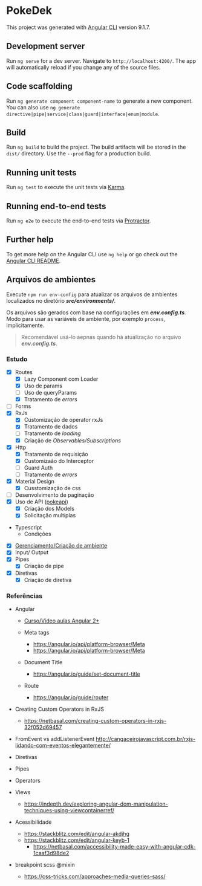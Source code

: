 # PokeDek

This project was generated with [Angular CLI](https://github.com/angular/angular-cli) version 9.1.7.

## Development server

Run `ng serve` for a dev server. Navigate to `http://localhost:4200/`. The app will automatically reload if you change any of the source files.

## Code scaffolding

Run `ng generate component component-name` to generate a new component. You can also use `ng generate directive|pipe|service|class|guard|interface|enum|module`.

## Build

Run `ng build` to build the project. The build artifacts will be stored in the `dist/` directory. Use the `--prod` flag for a production build.

## Running unit tests

Run `ng test` to execute the unit tests via [Karma](https://karma-runner.github.io).

## Running end-to-end tests

Run `ng e2e` to execute the end-to-end tests via [Protractor](http://www.protractortest.org/).

## Further help

To get more help on the Angular CLI use `ng help` or go check out the [Angular CLI README](https://github.com/angular/angular-cli/blob/master/README.md).

## Arquivos de ambientes

Execute `npm run env-config` para atualizar os arquivos de ambientes localizados no diretório _**src/environments/**_.

Os arquivos são gerados com base na configurações em _**env.config.ts**_. Modo para usar as variáveis de ambiente, por exemplo `process`, implicitamente.

> Recomendável usá-lo aepnas quando há atualização no arquivo _**env.config.ts**_.

### Estudo

- [x] Routes
  - [x] Lazy Component com Loader
  - [x] Uso de params
  - [ ] Uso de queryParams
  - [x] Tratamento de _errors_
- [ ] Forms
- [x] RxJs
  - [x] Customização de operator rxJs
  - [x] Tratamento de dados
  - [ ] Tratamento de _loading_
  - [x] Criação de _Observables/Subscriptions_
- [x] Http
  - [x] Tratamento de requisição
  - [x] Customizaão do Interceptor
  - [ ] Guard Auth
  - [ ] Tratamento de _errors_
- [x] Material Design
  - [x] Cusstomização de css
- [ ] Desenvolvimento de paginação
- [x] Uso de API ([pokeapi](https://pokeapi.co/))
  - [x] Criação dos Models
  - [x] Solicitação multiplas
- Typescript
  - Condições
- [x] [Gerenciamento/Criação de ambiente](./env.config.ts)
- [x] Input/ Output
- [x] Pipes
  - [x] Criação de pipe
- [x] Diretivas
  - [x] Criação de diretiva

### Referências

- Angular

  - [Curso/Video aulas Angular 2+](https://www.youtube.com/watch?v=tPOMG0D57S0&list=PLGxZ4Rq3BOBoSRcKWEdQACbUCNWLczg2G&index=1)
  - Meta tags
    - https://angular.io/api/platform-browser/Meta
    - https://angular.io/api/platform-browser/Meta
  - Document Title
    - https://angular.io/guide/set-document-title
  - Route

    - https://angular.io/guide/router

- Creating Custom Operators in RxJS

  - https://netbasal.com/creating-custom-operators-in-rxjs-32f052d69457

- FromEvent vs addListenerEvent
  http://cangaceirojavascript.com.br/rxjs-lidando-com-eventos-elegantemente/

- Diretivas
- Pipes
- Operators
- Views
  - https://indepth.dev/exploring-angular-dom-manipulation-techniques-using-viewcontainerref/
- Acessibilidade
  - https://stackblitz.com/edit/angular-akdjhg
  - https://stackblitz.com/edit/angular-keyb-1
    - https://netbasal.com/accessibility-made-easy-with-angular-cdk-1caaf3d98de2
- breakpoint scss @mixin
  - https://css-tricks.com/approaches-media-queries-sass/
